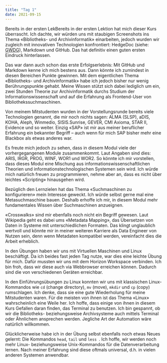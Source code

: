 ```yaml
---
title: "Tag 1"
date: 2021-09-15
---
```


Bereits in der ersten LekBereits in der ersten Lektion hat mich dieser Kurs überrascht. Ich dachte, wir würden uns mit staubigen Screenshots ins Thema «Bibliotheks- und Archivinformatik» einarbeiten, jedoch wurden wir zugleich mit innovativen Technologien konfrontiert: HedgeDoc (siehe: [GWDG](https://pad.gwdg.de/)), Markdown und GitHub. Das hat definitiv einen guten ersten Eindruck hinterlassen.

Das war dann auch schon das erste Erfolgserlebnis: Mit GitHub und Markdown kenne ich mich bestens aus. Dann könnte ich zumindest in diesen Bereichen Punkte gewinnen. Mit dem eigentlichen Thema «Bibliotheks- und Archivinformatik» habe ich jedoch bisher nur wenig Berührungspunkte gehabt. Meine Wissen stützt sich dabei lediglich um ein, zwei Stunden Theorie zur Archivinformatik durchs Studium der Informationswissenschaft und auf die Erfahrung als Frontend-User von Bibliothekssuchmaschinen.

Von meinem Mitstudenten wurden in der Vorstellungsrunde bereits viele Technologien genannt, die mir noch nichts sagen: ALMA (SLSP), aDIS, KOHA, Aleph, Winmedio, SISIS.Sunrise, GEVER, CMI Axioma, STAR II, Evidence und so weiter. Einzig «SAP» ist mir aus meiner beruflicher Erfahrung ein bekannter Begriff – auch wenn für mich SAP bisher mehr eine Blackbox als etwas anderes war.

Es freute mich jedoch zu sehen, dass in diesem Modul viele der vorhergegangenen Module zusammenkommt. Laut Angaben sind dies: ARIS, IRGR, PROG, WINF, WOR1 und WOR2. So könnte ich mir vorstellen, dass dieses Modul eine Mischung aus informationswissenschaftlichen Theorien und informationstechnologischen Systemen sein wird. Ich würde mich natürlich freuen zu programmieren, nehme aber an, dass es nicht über leichtes «Scripting» hinausgehen wird.

Bezüglich den Lernzielen hat das Thema «Suchmaschinen zu konfigurieren» mein Interesse geweckt. Ich würde selbst gerne mal eine Metasuchmaschine bauen. Deshalb erhoffe ich mir, in diesem Modul mehr fundamentales Wissen über Suchmaschinen anzueignen.

«Crosswalks» sind mir ebenfalls noch nicht ein Begriff gewesen. Laut Wikipedia geht es dabei ums «Metadata Mapping», das Übersetzen von Daten in Systeme mit unterschiedlichen Formaten. Das klingt unglaublich wertvoll und könnte mir in meiner weiteren Karriere als Data Engineer von Nutzen sein, denn wenn Metadaten kompatibel werden, vereinfacht dies die Arbeit erheblich.

In den Übungen haben wir uns mit Virtuellen Maschinen und Linux beschäftigt. Da ich beides fast jeden Tag nutze, war dies eine leichte Übung für mich. Dafür mussten wir uns mit dem Horizon Workspace verbinden. Ich bin froh, dass wir diese auch via Webbrowser erreichen können. Dadurch sind die von verschiedenen Geräten erreichbar.

In den Einführungsübungen zu Linux konnten wir uns mit klassischen Linux-Kommandos wie ```cd``` (change directory), ```mv``` (move), ```mkdir``` und ```cp``` (copy) rumschlagen. Ich denke, dass sie eine gute Wiederholung für meine Mitstudenten waren. Für die meisten von ihnen ist das Thema «Linux» wahrscheinlich eine Weile her. Ich hoffe, dass einige von ihnen in diesem Kurs Gefallen daran finden, das Terminal zu benutzen. Ich bin gespannt, ob wir die Bibliotheks- beziehungsweise Archivsysteme auch mittels Terminal oder Ähnlichem ansprechen werden. Jegliche Art der Automation wäre natürlich willkommen.

Glücklicherweise habe ich in der Übung selbst ebenfalls noch etwas Neues gelernt: Die Kommandos ```head```, ```tail``` und ```less ```. Ich hoffe, wir werden noch mehr Linux- beziehungsweise Unix-Kommandos für die Datenverarbeitung lernen. Nach meiner Erfahrung sind diese oftmals universal, d.h. in vielen anderen Systemen anwendbar.
